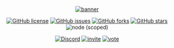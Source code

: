 <div align="center">

[![banner](https://www.osustuff.org/img/imageslice/2018-10-02/72129/436711.jpg)](https://djs-jpn.ga)

[![GitHub license](https://img.shields.io/github/license/DJS-JPN/Blade-NEXT.svg?style=for-the-badge)](https://github.com/DJS-JPN/Blade-NEXT/blob/master/LICENSE)
[![GitHub issues](https://img.shields.io/github/issues/DJS-JPN/Blade-NEXT.svg?style=for-the-badge)](https://github.com/DJS-JPN/Blade-NEXT/issues)
[![GitHub forks](https://img.shields.io/github/forks/DJS-JPN/Blade-NEXT.svg?style=for-the-badge)](https://github.com/DJS-JPN/Blade-NEXT/network)
[![GitHub stars](https://img.shields.io/github/stars/DJS-JPN/Blade-NEXT.svg?style=for-the-badge)](https://github.com/DJS-JPN/Blade-NEXT/stargazers)
![node (scoped)](https://img.shields.io/badge/node-10.11.0-brightgreen.svg?style=for-the-badge)

[![Discord](https://img.shields.io/discord/391390986770710528.svg?style=for-the-badge)](https://discord.gg/DbTpjXV)
[![invite](https://img.shields.io/badge/bot-invite-brightgreen.svg?style=for-the-badge)](https://discordapp.com/oauth2/authorize?client_id=447211129257721856&permissions=3072&scope=bot)
[![vote](https://img.shields.io/badge/bot-vote-brightgreen.svg?style=for-the-badge)](https://discordbots.org/bot/447211129257721856/vote)
</div>